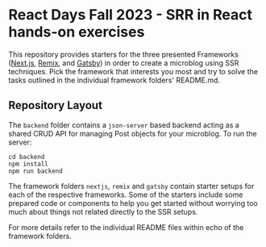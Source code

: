 # React Days Fall 2023 - SRR in React hands-on exercises

This repository provides starters for the three presented Frameworks ([Next.js](https://nextjs.org/), [Remix](https://remix.run/), and [Gatsby](https://www.gatsbyjs.com/)) in order to create
a microblog using SSR techniques. Pick the framework that interests you most and try to solve the tasks outlined in the individual framework folders' README.md.

## Repository Layout
The `backend` folder contains a `json-server` based backend acting as a shared CRUD API for managing Post objects for your microblog. To run the server:

```
cd backend
npm install
npm run backend
```

The framework folders `nextjs`, `remix` and `gatsby` contain starter setups for each of the respective frameworks.
Some of the starters include some prepared code or components to help you get started without worrying too much about
things not related directly to the SSR setups.

For more details refer to the individual README files within echo of the framework folders. 

